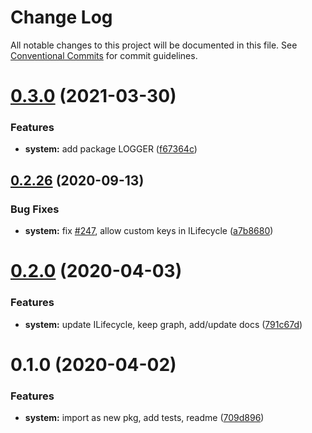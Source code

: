 # Change Log

All notable changes to this project will be documented in this file.
See [Conventional Commits](https://conventionalcommits.org) for commit guidelines.

# [0.3.0](https://github.com/thi-ng/umbrella/compare/@thi.ng/system@0.2.48...@thi.ng/system@0.3.0) (2021-03-30)


### Features

* **system:** add package LOGGER ([f67364c](https://github.com/thi-ng/umbrella/commit/f67364cb12f7a868e005a8f6ea7759d9fc03c216))





## [0.2.26](https://github.com/thi-ng/umbrella/compare/@thi.ng/system@0.2.25...@thi.ng/system@0.2.26) (2020-09-13)


### Bug Fixes

* **system:** fix [#247](https://github.com/thi-ng/umbrella/issues/247), allow custom keys in ILifecycle ([a7b8680](https://github.com/thi-ng/umbrella/commit/a7b86804255f22cbdbcaf128854ba615fb5cf20f))





# [0.2.0](https://github.com/thi-ng/umbrella/compare/@thi.ng/system@0.1.0...@thi.ng/system@0.2.0) (2020-04-03)


### Features

* **system:** update ILifecycle, keep graph, add/update docs ([791c67d](https://github.com/thi-ng/umbrella/commit/791c67d446c5fae041831a16b250b5cfd62312d0))





# 0.1.0 (2020-04-02)


### Features

* **system:** import as new pkg, add tests, readme ([709d896](https://github.com/thi-ng/umbrella/commit/709d896cee964dc876e1e53c95a3b77a00d8c433))
